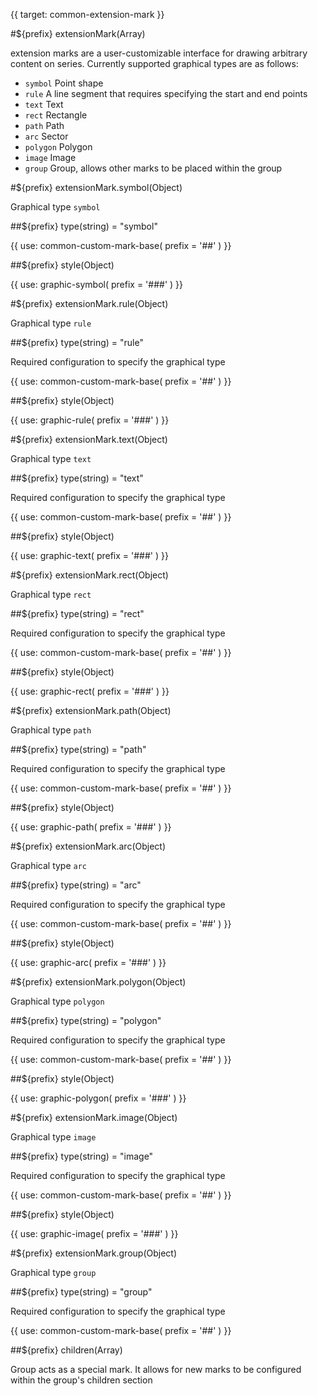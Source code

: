 {{ target: common-extension-mark }}

<!-- IExtensionMarkSpec -->

#${prefix} extensionMark(Array)

extension marks are a user-customizable interface for drawing arbitrary content on series. Currently supported graphical types are as follows:

- `symbol` Point shape
- `rule` A line segment that requires specifying the start and end points
- `text` Text
- `rect` Rectangle
- `path` Path
- `arc` Sector
- `polygon` Polygon
- `image` Image
- `group` Group, allows other marks to be placed within the group

#${prefix} extensionMark.symbol(Object)

Graphical type `symbol`

##${prefix} type(string) = "symbol"

{{ use: common-custom-mark-base(
  prefix = '##'
) }}

##${prefix} style(Object)

{{ use: graphic-symbol(
  prefix = '###'
) }}

#${prefix} extensionMark.rule(Object)

Graphical type `rule`

##${prefix} type(string) = "rule"

Required configuration to specify the graphical type

{{ use: common-custom-mark-base(
  prefix = '##'
) }}

##${prefix} style(Object)

{{ use: graphic-rule(
  prefix = '###'
) }}

#${prefix} extensionMark.text(Object)

Graphical type `text`

##${prefix} type(string) = "text"

Required configuration to specify the graphical type

{{ use: common-custom-mark-base(
  prefix = '##'
) }}

##${prefix} style(Object)

{{ use: graphic-text(
  prefix = '###'
) }}

#${prefix} extensionMark.rect(Object)

Graphical type `rect`

##${prefix} type(string) = "rect"

Required configuration to specify the graphical type

{{ use: common-custom-mark-base(
  prefix = '##'
) }}

##${prefix} style(Object)

{{ use: graphic-rect(
  prefix = '###'
) }}

#${prefix} extensionMark.path(Object)

Graphical type `path`

##${prefix} type(string) = "path"

Required configuration to specify the graphical type

{{ use: common-custom-mark-base(
  prefix = '##'
) }}

##${prefix} style(Object)

{{ use: graphic-path(
  prefix = '###'
) }}

#${prefix} extensionMark.arc(Object)

Graphical type `arc`

##${prefix} type(string) = "arc"

Required configuration to specify the graphical type

{{ use: common-custom-mark-base(
  prefix = '##'
) }}

##${prefix} style(Object)

{{ use: graphic-arc(
  prefix = '###'
) }}

#${prefix} extensionMark.polygon(Object)

Graphical type `polygon`

##${prefix} type(string) = "polygon"

Required configuration to specify the graphical type

{{ use: common-custom-mark-base(
  prefix = '##'
) }}

##${prefix} style(Object)

{{ use: graphic-polygon(
  prefix = '###'
) }}

#${prefix} extensionMark.image(Object)

Graphical type `image`

##${prefix} type(string) = "image"

Required configuration to specify the graphical type

{{ use: common-custom-mark-base(
  prefix = '##'
) }}

##${prefix} style(Object)

{{ use: graphic-image(
  prefix = '###'
) }}

#${prefix} extensionMark.group(Object)

Graphical type `group`

##${prefix} type(string) = "group"

Required configuration to specify the graphical type

{{ use: common-custom-mark-base(
  prefix = '##'
) }}

##${prefix} children(Array)

Group acts as a special mark. It allows for new marks to be configured within the group's children section
